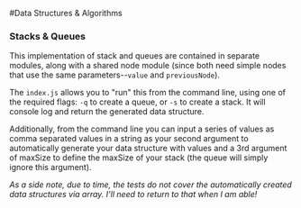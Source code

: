 #Data Structures & Algorithms
### Stacks & Queues

This implementation of stack and queues are contained in separate modules, along with a shared node module (since both need simple nodes that use the same parameters--```value``` and ```previousNode```).

The ```index.js``` allows you to "run" this from the command line, using one of the required flags: ```-q``` to create a queue, or ```-s``` to create a stack. It will console log and return the generated data structure.

Additionally, from the command line you can input a series of values as comma separated values in a string as your second argument to automatically generate your data structure with values and a 3rd argument of maxSize to define the maxSize of your stack (the queue will simply ignore this argument).

_As a side note, due to time, the tests do not cover the automatically created data structures via array. I'll need to return to that when I am able!_
